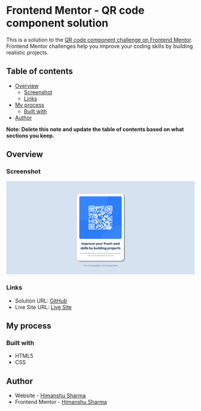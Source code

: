 # Frontend Mentor - QR code component solution

This is a solution to the [QR code component challenge on Frontend Mentor](https://www.frontendmentor.io/challenges/qr-code-component-iux_sIO_H). Frontend Mentor challenges help you improve your coding skills by building realistic projects. 

## Table of contents

- [Overview](#overview)
  - [Screenshot](#screenshot)
  - [Links](#links)
- [My process](#my-process)
  - [Built with](#built-with)
- [Author](#author)

**Note: Delete this note and update the table of contents based on what sections you keep.**

## Overview

### Screenshot

![](./images/qr-code-component.png)

### Links

- Solution URL: [GitHub](https://github.com/sharmah607/QR-code-component)
- Live Site URL: [Live Site](https://sharmah607.github.io/QR-code-component)


## My process

### Built with

- HTML5
- CSS


## Author

- Website - [Himanshu Sharma](https://github.com/sharmah607)
- Frontend Mentor - [Himanshu Sharma](https://www.frontendmentor.io/profile/sharmah607)

